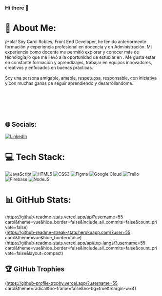 ### Hi there 👋

# 💫 About Me:
¡Hola! Soy Carol Robles, Front End Developer, he tenido anteriormente formación y experiencia profesional en docencia y en Administración. Mi experiencia como docente me permitió explorar y conocer más de tecnología,lo que me llevó a la oportunidad de estudiar en <Laboratoria>. Me gusta estar en constante formación y aprendizajes, trabajar en equipos innovadores, creativos y enfocados en buenas prácticas. <br><br>
Soy una persona amigable, amable, respetuosa, responsable, con iniciativa y con muchas ganas de seguir aprendiendo y desarrollandome. <br><br><br><br><br><br>


## 🌐 Socials:
[![LinkedIn](https://img.shields.io/badge/LinkedIn-%230077B5.svg?logo=linkedin&logoColor=white)](https://linkedin.com/in/carol-robles-barrera-front-end-developer) 

# 💻 Tech Stack:
![JavaScript](https://img.shields.io/badge/javascript-%23323330.svg?style=for-the-badge&logo=javascript&logoColor=%23F7DF1E) ![HTML5](https://img.shields.io/badge/html5-%23E34F26.svg?style=for-the-badge&logo=html5&logoColor=white) ![CSS3](https://img.shields.io/badge/css3-%231572B6.svg?style=for-the-badge&logo=css3&logoColor=white) 	![Figma](https://img.shields.io/badge/figma-%23F24E1E.svg?style=for-the-badge&logo=figma&logoColor=white) ![Google Cloud](https://img.shields.io/badge/Google%20Cloud-%234285F4.svg?style=for-the-badge&logo=google-cloud&logoColor=white) ![Trello](https://img.shields.io/badge/Trello-%23026AA7.svg?style=for-the-badge&logo=Trello&logoColor=white) ![Firebase](https://img.shields.io/badge/firebase-%23039BE5.svg?style=for-the-badge&logo=firebase) ![NodeJS](https://img.shields.io/badge/node.js-6DA55F?style=for-the-badge&logo=node.js&logoColor=white)
# 📊 GitHub Stats:
(https://github-readme-stats.vercel.app/api?username=55 carol&theme=vue&hide_border=false&include_all_commits=false&count_private=false)<br/>
(https://github-readme-streak-stats.herokuapp.com/?user=55 carol&theme=vue&hide_border=false)<br/>
(https://github-readme-stats.vercel.app/api/top-langs/?username=55 carol&theme=vue&hide_border=false&include_all_commits=false&count_private=false&layout=compact)

## 🏆 GitHub Trophies
(https://github-profile-trophy.vercel.app/?username=55 carol&theme=radical&no-frame=false&no-bg=true&margin-w=4)

<!-- Proudly created with GPRM ( https://gprm.itsvg.in ) -->
